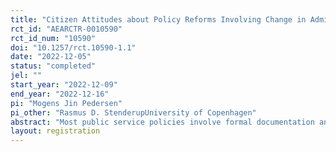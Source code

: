 ```yaml
---
title: "Citizen Attitudes about Policy Reforms Involving Change in Administrative Requirements"
rct_id: "AEARCTR-0010590"
rct_id_num: "10590"
doi: "10.1257/rct.10590-1.1"
date: "2022-12-05"
status: "completed"
jel: ""
start_year: "2022-12-09"
end_year: "2022-12-16"
pi: "Mogens Jin Pedersen"
pi_other: "Rasmus D. StenderupUniversity of Copenhagen"
abstract: "Most public service policies involve formal documentation and registration requirements. Administrative requirements that are often onerous: citizens experience ‘administrative burden’ and public employees perceive ‘red tape.’ Yet many administrative requirements also have intended purposes (e.g., reducing fraud, waste, abuse). We examine the dilemma that administrative requirements impose for the design of public service policy from perspective of democratic governance: What does the public think about administrative requirements involving a trade-off between easing administrative processing and protecting program integrity? We develop hypotheses that we test using data from a pre-registered 2x2 factorial survey experiment among a sample of Danish citizens (n = 2,000)."
layout: registration
---
```


